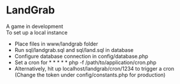 <h1>LandGrab</h1>

A game in development
<br>
To set up a local instance

<ul>
    <li>Place files in www/landgrab folder</li>
    <li>Run sql/landgrab.sql and sql/land.sql in database</li>
    <li>Configure database connection in config/database.php</li>
    <li>Set a cron for * * * * * php -f /path/to/application/cron.php</li>
    <li>Alternatively, hit up localhost/landgrab/cron/1234 to trigger a cron (Change the token under config/constants.php for production)</li>
</ul>